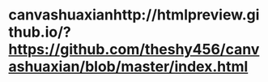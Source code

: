 # canvashuaxianhttp://htmlpreview.github.io/?https://github.com/theshy456/canvashuaxian/blob/master/index.html
